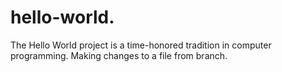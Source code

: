 # hello-world.
The Hello World project is a time-honored tradition in computer programming.
Making changes to a file from branch.

